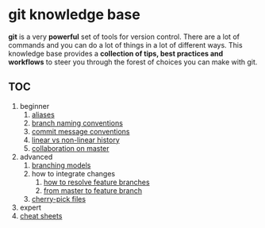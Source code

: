# git knowledge base

**git** is a very **powerful** set of tools for version control. There are a lot of commands and you can do a lot of things in a lot of different ways. This knowledge base provides a **collection of tips, best practices and workflows** to steer you through the forest of choices you can make with git.

## TOC

1.  beginner
    1.  [aliases](aliases.md)
    1.  [branch naming conventions](branch-naming-conventions.md)
    1.  [commit message conventions](commit-message-conventions.md)
    1.  [linear vs non-linear history](linear-vs-nonlinear.md)
    1.  [collaboration on master](master-collab.md)
1.  advanced
    1.  [branching models](branching-models.md)
    1.  how to integrate changes
        1.  [how to resolve feature branches](resolve-feature-branches.md)
        1.  [from master to feature branch](how-to-integrate-master-in-feature.md)
    1.  [cherry-pick files](cherry-pick-files.md)
1.  expert
1.  [cheat sheets](https://idiv-biodiversity.github.io/git-cheat-sheet/)
